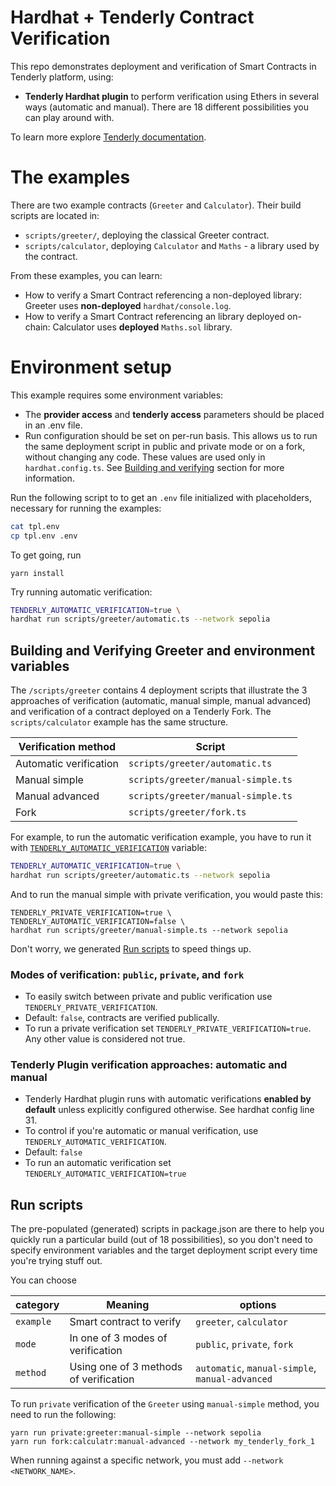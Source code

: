 # Hardhat + Tenderly Contract Verification

This repo demonstrates deployment and verification of Smart Contracts in Tenderly platform, using:

- **Tenderly Hardhat plugin** to perform verification using Ethers in several ways (automatic and manual). There are 18 different possibilities you can play around with.

To learn more explore [Tenderly documentation](https://docs.tenderly.co/monitoring/smart-contract-verification).

# The examples

There are two example contracts (`Greeter` and `Calculator`). Their build scripts are located in:

- `scripts/greeter/`, deploying the classical Greeter contract.
- `scripts/calculator`, deploying `Calculator` and `Maths` - a library used by the contract.

From these examples, you can learn:

- How to verify a Smart Contract referencing a non-deployed library: Greeter uses **non-deployed** `hardhat/console.log`.
- How to verify a Smart Contract referencing an library deployed on-chain: Calculator uses **deployed** `Maths.sol` library.

# Environment setup

This example requires some environment variables:

- The **provider access** and **tenderly access** parameters should be placed in an .env file.
- Run configuration should be set on per-run basis. This allows us to run the same deployment script in public and private mode or on a fork, without changing any code. These values are used only in `hardhat.config.ts`. See [Building and verifying](#building-and-verifying-greeter-and-environment-variables) section for more information.

Run the following script to to get an `.env` file initialized with placeholders, necessary for running the examples:

```bash
cat tpl.env
cp tpl.env .env
```

To get going, run

```
yarn install
```

Try running automatic verification:

```bash
TENDERLY_AUTOMATIC_VERIFICATION=true \
hardhat run scripts/greeter/automatic.ts --network sepolia
```

## Building and Verifying Greeter and environment variables

The `/scripts/greeter` contains 4 deployment scripts that illustrate the 3 approaches of verification (automatic, manual simple, manual advanced) and verification of a contract deployed on a Tenderly Fork. The `scripts/calculator` example has the same structure.

| Verification method    | Script                             |
| ---------------------- | ---------------------------------- |
| Automatic verification | `scripts/greeter/automatic.ts`     |
| Manual simple          | `scripts/greeter/manual-simple.ts` |
| Manual advanced        | `scripts/greeter/manual-simple.ts` |
| Fork                   | `scripts/greeter/fork.ts`          |

For example, to run the automatic verification example, you have to run it with [`TENDERLY_AUTOMATIC_VERIFICATION`](#modes-of-verification-public-private-and-fork) variable:

```bash
TENDERLY_AUTOMATIC_VERIFICATION=true \
hardhat run scripts/greeter/automatic.ts --network sepolia
```

And to run the manual simple with private verification, you would paste this:

```
TENDERLY_PRIVATE_VERIFICATION=true \
TENDERLY_AUTOMATIC_VERIFICATION=false \
hardhat run scripts/greeter/manual-simple.ts --network sepolia
```

Don't worry, we generated [Run scripts](#run-scripts) to speed things up.

### Modes of verification: `public`, `private`, and `fork`

- To easily switch between private and public verification use `TENDERLY_PRIVATE_VERIFICATION`.
- Default: `false`, contracts are verified publically.
- To run a private verification set `TENDERLY_PRIVATE_VERIFICATION=true`. Any other value is considered not true.

### Tenderly Plugin verification approaches: automatic and manual

- Tenderly Hardhat plugin runs with automatic verifications **enabled by default** unless explicitly configured otherwise. See hardhat config line 31.
- To control if you're automatic or manual verification, use `TENDERLY_AUTOMATIC_VERIFICATION`.
- Default: `false`
- To run an automatic verification set `TENDERLY_AUTOMATIC_VERIFICATION=true`

## Run scripts

The pre-populated (generated) scripts in package.json are there to help you quickly run a particular build (out of 18 possibilities), so you don't need to specify environment variables and the target deployment script every time you're trying stuff out.

You can choose

| category  | Meaning                                | options                                         |
| --------- | -------------------------------------- | ----------------------------------------------- |
| `example` | Smart contract to verify               | `greeter`, `calculator`                         |
| `mode`    | In one of 3 modes of verification      | `public`, `private`, `fork`                     |
| `method`  | Using one of 3 methods of verification | `automatic`, `manual-simple`, `manual-advanced` |

To run `private` verification of the `Greeter` using `manual-simple` method, you need to run the following:

```
yarn run private:greeter:manual-simple --network sepolia
yarn run fork:calculatr:manual-advanced --network my_tenderly_fork_1
```

When running against a specific network, you must add `--network <NETWORK_NAME>`. 
